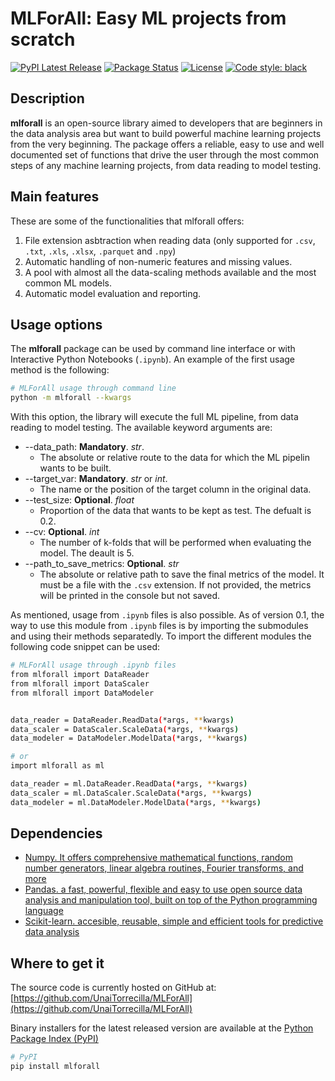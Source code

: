 # MLForAll: Easy ML projects from scratch
[![PyPI Latest Release](https://img.shields.io/pypi/v/mlforall.svg)](https://pypi.org/project/mlforall/)
[![Package Status](https://img.shields.io/pypi/status/mlforall.svg)](https://pypi.org/project/mlforall/)
[![License](https://img.shields.io/pypi/l/mlforall.svg)](https://github.com/mlforall-dev/mlforall/blob/main/LICENSE)
[![Code style: black](https://img.shields.io/badge/code%20style-black-000000.svg)](https://github.com/psf/black)


## Description
**mlforall** is an open-source library aimed to developers that are beginners in the data analysis area but want to build powerful machine learning projects from the very beginning. The package offers a reliable, easy to use and well documented set of functions that drive the user through the most common steps of any machine learning projects, from data reading to model testing.

## Main features
These are some of the functionalities that mlforall offers:
1. File extension asbtraction when reading data (only supported for `.csv`, `.txt`, `.xls`, `.xlsx`, `.parquet` and `.npy`)
2. Automatic handling of non-numeric features and missing values.
3. A pool with almost all the data-scaling methods available and the most common ML models.
4. Automatic model evaluation and reporting.

## Usage options
The **mlforall** package can be used by command line interface or with Interactive Python Notebooks (`.ipynb`). An example of the first usage method is the following:

```sh
# MLForAll usage through command line
python -m mlforall --kwargs
```
With this option, the library will execute the full ML pipeline, from data reading to model testing. The available keyword arguments are:
- --data_path: **Mandatory**. *str*.
  - The absolute or relative route to the data for which the ML pipelin wants to be built.
- --target_var: **Mandatory**. *str* or *int*.
  - The name or the position of the target column in the original data.
- --test_size: **Optional**. *float*
  - Proportion of the data that wants to be kept as test. The defualt is 0.2.
- --cv: **Optional**. *int*
  - The number of k-folds that will be performed when evaluating the model. The deault is 5.
- --path_to_save_metrics: **Optional**. *str*
  - The absolute or relative path to save the final metrics of the model. It must be a file with the `.csv` extension. If not provided, the metrics will be printed in the console but not saved.


As mentioned, usage from `.ipynb` files is also possible. As of version 0.1, the way to use this module from `.ipynb` files is by importing the submodules and using their methods separatedly. To import the different modules the following code snippet can be used:

```sh
# MLForAll usage through .ipynb files
from mlforall import DataReader
from mlforall import DataScaler
from mlforall import DataModeler


data_reader = DataReader.ReadData(*args, **kwargs)
data_scaler = DataScaler.ScaleData(*args, **kwargs)
data_modeler = DataModeler.ModelData(*args, **kwargs)
```

```sh
# or
import mlforall as ml

data_reader = ml.DataReader.ReadData(*args, **kwargs)
data_scaler = ml.DataScaler.ScaleData(*args, **kwargs)
data_modeler = ml.DataModeler.ModelData(*args, **kwargs)
```


## Dependencies
- [Numpy. It offers comprehensive mathematical functions, random number generators, linear algebra routines, Fourier transforms, and more](https://numpy.org)
- [Pandas. a fast, powerful, flexible and easy to use open source data analysis and manipulation tool,
built on top of the Python programming language](https://pandas.pydata.org)
- [Scikit-learn. accesible, reusable, simple and efficient tools for predictive data analysis](https://scikit-learn.org/stable/)

## Where to get it
The source code is currently hosted on GitHub at:
[https://github.com/UnaiTorrecilla/MLForAll](https://github.com/UnaiTorrecilla/MLForAll)

Binary installers for the latest released version are available at the [Python
Package Index (PyPI)](https://pypi.org/project/mlforall)


```sh
# PyPI
pip install mlforall
```
